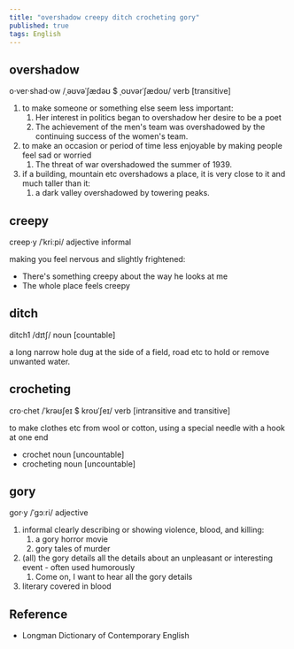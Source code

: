 ```yaml
---
title: "overshadow creepy ditch crocheting gory"
published: true
tags: English
---
```


## overshadow

o·ver·shad·ow /ˌəʊvəˈʃædəʊ $ ˌoʊvərˈʃædoʊ/ verb [transitive]

1. to make someone or something else seem less important:
   1. Her interest in politics began to overshadow her desire to be a poet
   2. The achievement of the men's team was overshadowed by the continuing
      success of the women's team.
2. to make an occasion or period of time less enjoyable by making people feel
   sad or worried
   1. The threat of war overshadowed the summer of 1939.
3. if a building, mountain etc overshadows a place, it is very close to it and
   much taller than it:
   1. a dark valley overshadowed by towering peaks.

## creepy

creep·y /ˈkriːpi/ adjective informal

making you feel nervous and slightly frightened:

- There's something creepy about the way he looks at me
- The whole place feels creepy

## ditch

ditch1 /dɪtʃ/ noun [countable]

a long narrow hole dug at the side of a field, road etc to hold or remove
unwanted water.

## crocheting

cro·chet /ˈkrəʊʃeɪ $ kroʊˈʃeɪ/ verb [intransitive and transitive]

to make clothes etc from wool or cotton, using a special needle with a hook at
one end

- crochet noun [uncountable]
- crocheting noun [uncountable]

## gory

gor·y /ˈɡɔːri/ adjective

1. informal clearly describing or showing violence, blood, and killing:
   1. a gory horror movie
   2. gory tales of murder
2. (all) the gory details all the details about an unpleasant or interesting
   event - often used humorously
   1. Come on, I want to hear all the gory details
3. literary covered in blood

## Reference

- Longman Dictionary of Contemporary English